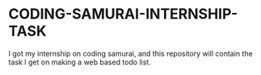 # CODING-SAMURAI-INTERNSHIP-TASK
I got my internship on coding samurai, and this repository will contain the task I get on making a web based todo list.
